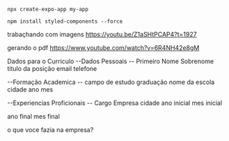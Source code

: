 ```
npx create-expo-app my-app

```

```
npm install styled-components --force

```
trabaçhando com imagens
https://youtu.be/Z1aSHtPCAP4?t=1927

gerando o pdf
https://www.youtube.com/watch?v=6R4NH42e8gM

Dados para o Curriculo
--Dados Pessoais --
  Primeiro Nome
  Sobrenome
  titulo da posição
  email
  telefone

--Formação Academica --
  campo de estudo 
  graduação
  nome da escola
  cidade
  ano
  mes

--Experiencias Proficionais --
  Cargo
  Empresa
  cidade
  ano inicial 
  mes inicial

  ano final
  mes final

  o que voce fazia na empresa?
